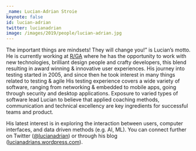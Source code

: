 ```yaml
---
_name: Lucian-Adrian Stroie
keynote: false
id: lucian-adrian
twitter: lucianadrian
image: /images/2019/people/lucian-adrian.jpg
---
```

The important things are mindsets! They will change you!” is Lucian’s  motto. He is currently working at [R/GA](https://www.rga.com/) where he has the opportunity to work with new technologies, brilliant design people and crafty developers, this blend resulting in award winning & innovative user experiences. His journey into testing started in 2005, and since then he took interest in many things related to testing & agile His testing experience covers a wide variety of software, ranging from networking & embedded to mobile apps, going through security and desktop applications.
Exposure to varied types of software lead Lucian to believe that applied coaching methods, communication and technical excellency are key ingredients for successful teams and product.

His latest interest is in exploring the interaction between users, computer interfaces, and data driven methods (e.g. AI, ML). You can connect further on Twitter ([@lucianadrian](https://twitter.com/lucianadrian)) or through his blog ([lucianadrians.wordpress.com](lucianadrians.wordpress.com)).